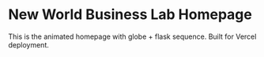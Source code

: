 # New World Business Lab Homepage

This is the animated homepage with globe + flask sequence.
Built for Vercel deployment.
